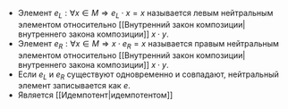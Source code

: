 - Элемент $e_L: \forall x \in M \Rightarrow e_L \cdot x = x$ называется левым нейтральным элементом относительно [[Внутренний закон композиции|внутреннего закона композиции]] $x\cdot y$.
- Элемент $e_R: \forall x \in M \Rightarrow x \cdot e_R = x$ называется правым нейтральным элементом относительно [[Внутренний закон композиции|внутреннего закона композиции]] $x\cdot y$.
- Если $e_L$ и $e_R$ существуют одновременно и совпадают, нейтральный элемент записывается как $e$.
- Является [[Идемпотент|идемпотентом]]